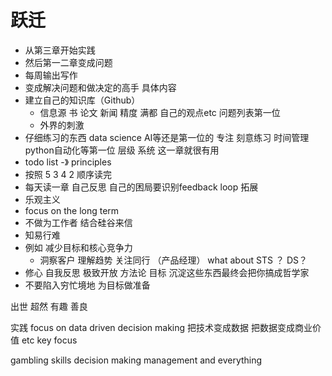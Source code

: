 # 跃迁
- 从第三章开始实践
- 然后第一二章变成问题
- 每周输出写作
- 变成解决问题和做决定的高手
具体内容
- 建立自己的知识库（Github）
  - 信息源 书 论文 新闻 精度 满都 自己的观点etc 问题列表第一位
  - 外界的刺激
- 仔细练习的东西 data science AI等还是第一位的 专注 刻意练习 时间管理 python自动化等第一位
层级 系统 这一章就很有用
- todo list -》 principles 
- 按照 5 3 4 2 顺序读完
- 每天读一章 自己反思 自己的困局要识别feedback loop
拓展
- 乐观主义
- focus on the long term
- 不做为工作者 结合硅谷来信
- 知易行难
- 例如 减少目标和核心竞争力
  -  洞察客户 理解趋势 关注同行 （产品经理） what about STS ？ DS？
- 修心 自我反思 极致开放 方法论 目标 沉淀这些东西最终会把你搞成哲学家
- 不要陷入穷忙境地 为目标做准备

出世 超然 有趣 善良

实践
focus on data driven decision making
把技术变成数据 把数据变成商业价值 etc
key focus

gambling skills 
decision making
management
and everything
